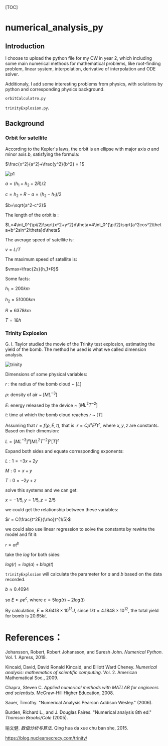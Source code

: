 [TOC]

# numerical_analysis_py

## Introduction 
I choose to upload the python file for my CW in year 2, which including some main numerical methods for mathematical problems, like root-finding problem, linear system, interpolation, derivative of interpolation and ODE solver. 

Additionaly, I add some interesting problems from physics, with solutions by python and corresponding physics background.

```orbitCalculatro.py``` 

```trinityExplosion.py```.



## Background 

### Orbit for satellite

According to the  Kepler's laws, the orbit is an ellipse with major axis $a$ and minor axis $b$, satisfying the formula:

$\frac{x^2}{a^2}+\frac{y^2}{b^2} = 1$



![p1](https://github.com/Peter3822724/numerical_analysis_py/blob/main/graph/IMG_0855.jpg)



$a=(h_1+h_2+2R)/2$​

$c=h_2+R-a=(h_2-h_1)/2$

$b=\sqrt{a^2-c^2}$

The length of the orbit is :

$L=4\int_0^{\pi/2}\sqrt{x^2+y^2}d\theta=4\int_0^{\pi/2}\sqrt{a^2cos^2\theta+b^2sin^2\theta}d\theta$

The average speed of satellite is:

$v = L/T$

The maximum speed of satellite is:

$vmax=\frac{2s}{h_1+R}$​



Some facts:

$h_1=200km$

$h_2=51000km$

$R=6378km$

$T=16 h$



### Trinity Explosion

G. I. Taylor studied the movie of the Trinity test explosion, estimating the yield of the bomb. The method he used is what we called dimension analysis.



![trinity](https://github.com/Peter3822724/numerical_analysis_py/blob/main/graph/trinity.png)



Dimensions of some physical variables:

$r$​ : the radius of the bomb cloud ~ $[L]$

$\rho$: density of air ~ $[ML^{-3}]$

$E$: energy released by the device ~ $[ML^2T^{-2}]$

$t$: time at which the bomb cloud reaches $r$ ~ $[T]$



Assuming that $r = f (\rho,E,t)$, that is :$r = C\rho^xE^yt^z$, where $x,y,z$ are constants. Based on their dimension:



$L = [ML^{-3}]^x[ML^2T^{-2}]^y[T]^z$

 

Expand both sides and equate corresponding exponents:

$L: 1 = -3x+2y$

$M:0 = x + y$

$T: 0 = -2y + z$



solve this systems and we can get:



$x = -1/5, y = 1/5, z = 2/5$



we could get the relationship between these variables:



$r = C(\frac{t^2E}{\rho})^{1/5}$



we could also use linear regression to solve the constants by rewirte the model and fit it:



$r = at^b$



take the $log$ for both sides:



$log(r) = log(a) + blog(t)$​​​



```trinityExplosion```  will calculate the parameter for $a$ and $b$ based on the data recorded.



$b \approx 0.4094$



so $E \approx \rho e^c$​, where $c = 5log(r)-2log(t)$​



By calculation, $E \approx 8.6418 \times10^{13} J$​, since $1 kt = 4.1848 \times 10 ^{12}$​, the total yield for bomb is $20.65 kt$​​.





# References：

Johansson, Robert, Robert Johansson, and Suresh John. *Numerical Python*. Vol. 1. Apress, 2019.

Kincaid, David, David Ronald Kincaid, and Elliott Ward Cheney. *Numerical analysis: mathematics of scientific computing*. Vol. 2. American Mathematical Soc., 2009.

Chapra, Steven C. *Applied numerical methods with MATLAB for engineers and scientists*. McGraw-Hill Higher Education, 2008.

Sauer, Timothy. "Numerical Analysis Pearson Addison Wesley." (2006).

Burden, Richard L., and J. Douglas Faires. "Numerical analysis 8th ed." *Thomson Brooks/Cole* (2005).

喻文健. *数值分析与算法*. Qing hua da xue chu ban she, 2015.

https://blog.nuclearsecrecy.com/trinity/

